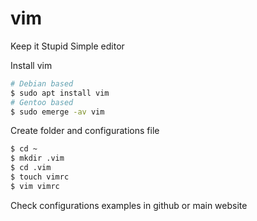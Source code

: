 # vim

Keep it Stupid Simple editor

Install vim 

```sh
# Debian based 
$ sudo apt install vim 
# Gentoo based 
$ sudo emerge -av vim 
```

Create folder and configurations file

```sh
$ cd ~
$ mkdir .vim
$ cd .vim
$ touch vimrc
$ vim vimrc
```

Check configurations examples in github or main website



